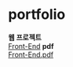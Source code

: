 # portfolio

**웹 프로젝트**<br>
[Front-End](https://luxury-alfajores-0d4b44.netlify.app/)
**pdf**<br>
[Front-End.pdf](https://github.com/Loo-ke/portfolio/blob/main/FRONT-END.pdf)


